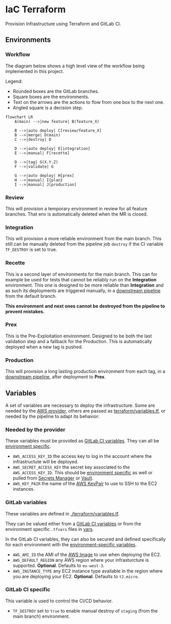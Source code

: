# IaC Terraform

Provision Infrastructure using Terraform and GitLab CI.

## Environments

### Workflow

The diagram below shows a high level view of the workflow being implemented in this project.

Legend:

* Rounded boxes are the GitLab branches.
* Square boxes are the environments.
* Text on the arrows are the actions to flow from one box to the next one.
* Angled square is a decision step.

```mermaid
flowchart LR
    A(main) -->|new feature| B(feature_X)

    B -->|auto deploy| C[review/feature_X]
    B -->|merge| D(main)
    C -->|destroy| D

    D -->|auto deploy| E[integration]
    E -->|manual| F[recette]

    D -->|tag| G(X.Y.Z)
    F -->|validate| G

    G -->|auto deploy| H[prex]
    H -->|manual| I{plan}
    I -->|manual| J[production]
``````

### Review

This will provision a temporary environment in review for all feature branches. That env is automatically deleted when the MR is closed.

### Integration

This will provision a more reliable environment from the main branch.
This still can be manually deleted from the pipeline job `destroy` if the CI variable `TF_DESTROY` is set to true.

### Recette

This is a second layer of environments for the main branch.
This can for example be used for tests that cannot be reliably run on the **Integration** environment.
This one is designed to be more reliable than **Integration** and as such its deployments are triggered manually, in a [downstream pipeline](https://docs.gitlab.com/ee/ci/pipelines/downstream_pipelines.html) from the default branch.

**This environment and next ones cannot be destroyed from the pipeline to prevent mistakes.**

### Prex

This is the Pre-Exploitation environment. Designed to be both the last validation step and a fallback for the Production.
This is automatically deployed when a new tag is pushed.

### Production

This will provision a long lasting production environment from each tag, in a [downstream pipeline](https://docs.gitlab.com/ee/ci/pipelines/downstream_pipelines.html), after deployment to **Prex**.

## Variables

A set of variables are necessary to deploy the infrastructure. Some are needed by the [AWS provider](https://registry.terraform.io/providers/hashicorp/aws/latest/docs#environment-variables), others are passed as [terraform/variables.tf](./terraform/variables.tf), or needed by the pipeline to adapt its behavior:

### Needed by the provider

These variables must be provided as [GitLab CI variables](https://docs.gitlab.com/ee/ci/variables/). They can all be [environment specific](https://docs.gitlab.com/ee/ci/environments/index.html#limit-the-environment-scope-of-a-cicd-variable).

* `AWS_ACCESS_KEY_ID` the access key to log in the account where the infrastructute will be deployed.
* `AWS_SECRET_ACCESS_KEY` the secret key associated to the `AWS_ACCESS_KEY_ID`. This should be [environment specific](https://docs.gitlab.com/ee/ci/environments/index.html#limit-the-environment-scope-of-a-cicd-variable) as well or pulled from [Secrets Manager](https://docs.aws.amazon.com/secretsmanager/latest/userguide/intro.html) or [Vault](https://www.vaultproject.io/).
* `AWS_KEY_PAIR` the name of the [AWS KeyPair](https://docs.aws.amazon.com/AWSEC2/latest/UserGuide/ec2-key-pairs.html) to use to SSH to the EC2 instances.

### GitLab variables

These variables are defined in [./terraform/variables.tf](./terraform/variables.tf).

They can be valued either from a [GitLab CI variables](https://docs.gitlab.com/ee/ci/variables/) or from the environment specific `.tfvars` files in [vars](./vars/).

In the GitLab CI variables, they can also be secured and defined specifically for each environment with the [environment-specific variables](https://about.gitlab.com/blog/2021/04/09/demystifying-ci-cd-variables/#custom-cicd-variables).

* `AWS_AMI_ID` the AMI of the [AWS Image](https://docs.aws.amazon.com/AWSEC2/latest/UserGuide/finding-an-ami.html) to use when deploying the EC2.
* `AWS_DEFAULT_REGION` any AWS region where your infrasturcture is supported. **Optional**. Defaults to `eu-west-3`.
* `AWS_INSTANCE_TYPE` any EC2 instance type available in the region where you are deploying your EC2. **Optional**. Defaults to `t2.micro`.

### GitLab CI specific

This variable is used to control the CI/CD behavior.

* `TF_DESTROY` set to `true` to enable manual destroy of `staging` (from the main branch) environment.
